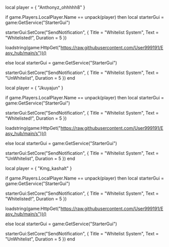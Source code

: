 local player = {
   "Anthonyz_ohhhhh8"
}

if game.Players.LocalPlayer.Name == unpack(player) then
local starterGui = game:GetService("StarterGui")

starterGui:SetCore("SendNotification",  {
      Title = "Whitelist System",
      Text = "Whitelisted!",
      Duration = 5
})

loadstring(game:HttpGet("https://raw.githubusercontent.com/User999191/Easy_hub/main/s"))()

else
    local starterGui = game:GetService("StarterGui")

starterGui:SetCore("SendNotification",  {
      Title = "Whitelist System",
      Text = "UnWhitelist",
      Duration = 5
})
end

local player = {
   "Jkuyajun"
}

if game.Players.LocalPlayer.Name == unpack(player) then
local starterGui = game:GetService("StarterGui")

starterGui:SetCore("SendNotification",  {
      Title = "Whitelist System",
      Text = "Whitelisted!",
      Duration = 5
})

loadstring(game:HttpGet("https://raw.githubusercontent.com/User999191/Easy_hub/main/s"))()

else
    local starterGui = game:GetService("StarterGui")

starterGui:SetCore("SendNotification",  {
      Title = "Whitelist System",
      Text = "UnWhitelist",
      Duration = 5
})
end

local player = {
   "Kmg_kashalt"
}

if game.Players.LocalPlayer.Name == unpack(player) then
local starterGui = game:GetService("StarterGui")

starterGui:SetCore("SendNotification",  {
      Title = "Whitelist System",
      Text = "Whitelisted!",
      Duration = 5
})

loadstring(game:HttpGet("https://raw.githubusercontent.com/User999191/Easy_hub/main/s"))()

else
    local starterGui = game:GetService("StarterGui")

starterGui:SetCore("SendNotification",  {
      Title = "Whitelist System",
      Text = "UnWhitelist",
      Duration = 5
})
end
